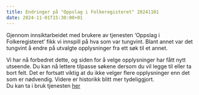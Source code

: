 ```yaml
---
title: Endringer på "Oppslag i Folkeregisteret" 20241101
date: 2024-11-01T15:30:00+01
---
```


Gjennom innsiktarbeidet med brukere av tjenesten ‘Oppslag i Folkeregisteret’ fikk vi innspill på hva som var tungvint. Blant annet var det tungvint å endre på utvalgte opplysninger fra ett søk til et annet.

Vi har nå forbedret dette, og siden for å velge opplysninger har fått nytt utseende. Du kan nå lettere tilpasse søkene dersom du vil legge til eller ta bort felt. Det er fortsatt viktig at du ikke velger flere opplysninger enn det som er nødvendig. Videre er historikk blitt mer tydeliggjort.  
Du kan ta i bruk tjenesten [her](https://www.skatteetaten.no/deling/folkeregisteret/intro/oppslag/)
